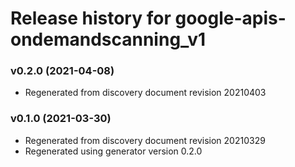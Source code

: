 # Release history for google-apis-ondemandscanning_v1

### v0.2.0 (2021-04-08)

* Regenerated from discovery document revision 20210403

### v0.1.0 (2021-03-30)

* Regenerated from discovery document revision 20210329
* Regenerated using generator version 0.2.0

